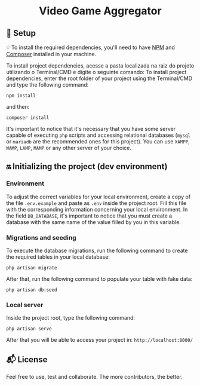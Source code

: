 <h1 align="center">
  Video Game Aggregator
</h1>

## :rocket: Setup

:bulb: To install the required dependencies, you'll need to have [NPM](https://www.npmjs.com/) and [Composer](https://getcomposer.org/) installed in your machine.

To install project dependencies, acesse a pasta localizada na raiz do projeto utilizando o Terminal/CMD e digite o seguinte comando:
To install project dependencies, enter the root folder of your project using the Terminal/CMD and type the following command:
 
```
npm install
``` 

and then:
```
composer install
```

It's important to notice that it's necessary that you have some server capable of executing `php` scripts and accessing relational databases (`mysql` or `mariadb` are the recommended ones for this project). You can use `XAMPP`, `WAMP`, `LAMP`, `MAMP` or any other server of your choice.

## :on: Initializing the project (dev environment)

### Environment

To adjust the correct variables for your local environment, create a copy of the file `.env.example` and paste as `.env` inside the project root. 
Fill this file with the corresponding information concerning your local environment. In the field `DB_DATABASE`, it's important to notice that you must create a database with the same name of the value filled by you in this variable.

### Migrations and seeding

To execute the database migrations, run the following command to create the required tables in your local database:

```
php artisan migrate 
```

After that, run the following command to populate your table with fake data:

```
php artisan db:seed
```

### Local server

Inside the project root, type the following command:

```
php artisan serve
```

After that you will be able to access your project in: `http://localhost:8000/`

## :mailbox_with_mail: License

Feel free to use, test and collaborate. The more contributors, the better.
